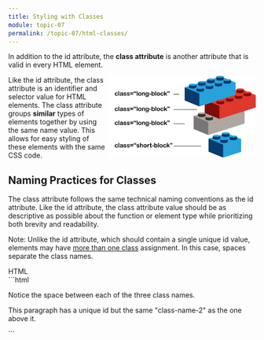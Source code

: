 ```yaml
---
title: Styling with Classes
module: topic-07
permalink: /topic-07/html-classes/
---
```


<div class="divider-heading"></div>

In addition to the id attribute, the **class attribute** is another attribute that is valid in every HTML element.

<div class="container-row">
  <img src="../img/legos-classes.png" alt="stacked building blocks with similar class names" title="Similar blocks can have the same class!" style="float: right; width:300px; margin-top: 0; " />

  <p>Like the id attribute, the class attribute is an identifier and selector value for HTML elements. The class attribute groups <b>similar</b> types of elements together by using the same name value. This allows for easy styling of these elements with the same CSS code.</p>
</div>


<div class="divider-pg"></div>


## Naming Practices for Classes
The class attribute follows the same technical naming conventions as the id attribute. Like the id attribute, the class attribute value should be as descriptive as possible about the function or element type while prioritizing both brevity and readability.

<span class="label label-info">Note:</span> Unlike the id attribute, which should contain a single unique id value, elements may have <u>more than one class</u> assignment. In this case, spaces separate the class names.


<div class="code-heading">
  <span class="html">HTML</span>
</div>
```html
<div id="example-1" class="class-name-1 class-name-2 notice-the-space">
    <p>Notice the space between each of the three class names.</p>
</div>

<div id="example-2" class="class-name-2">
    <p>This paragraph has a unique id but the same "class-name-2" as the one above it.</p>
</div>
```
